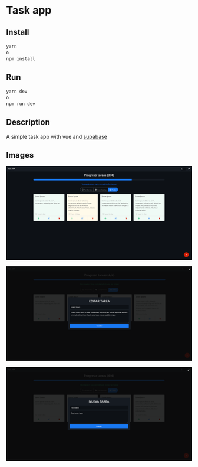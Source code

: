 # Task app

## Install
```sh
yarn
o
npm install
```

## Run
```sh
yarn dev
o
npm run dev
```

## Description 
A simple task app with vue and [supabase](https://supabase.com/)

## Images
![Task-app](https://raw.githubusercontent.com/arsalas/task-app/main/images/screenshot_1.png)

![Task-app](https://raw.githubusercontent.com/arsalas/task-app/main/images/screenshot_2.png)

![Task-app](https://raw.githubusercontent.com/arsalas/task-app/main/images/screenshot_3.png)
